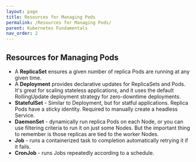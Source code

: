 ```yaml
---
layout: page
title: Resources for Managing Pods
permalink: /Resources for Managing Pods/
parent: Kubernetes Fundamentals
nav_order: 2
---
```


## Resources for Managing Pods

- A **ReplicaSet** ensures a given number of replica Pods are running at any given time.
- A **Deployment** provides declarative updates
  for ReplicaSets and Pods. It's great for scaling stateless applications, and it uses the default RollingUpdate deployment strategy for zero-downtime deployments.
- **StatefulSet** - Similar to Deployment, but for statful applications. Replica Pods have a sticky identity. Required to manually create a headless Service.
- **DaemonSet** - dynamically run replica Pods on each Node,
  or you can use filtering criteria to run it on just some Nodes. But the important thing to remember is those replicas are tied to the worker Nodes.
- **Job** - runs a containerized task to completion
  automatically retrying it if it fails.
- **CronJob** - runs Jobs repeatedly
  according to a schedule.
